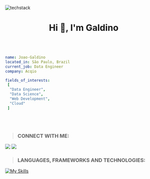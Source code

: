 ![techstack](https://user-images.githubusercontent.com/52347812/137624699-ce6bb7ee-eb84-46f1-ac69-c4b78b22db90.png)
<h1 align="center">Hi 👋, I'm Galdino</h1>
<h3 align="center"></h3>
<br></br>

 ```yaml
name: Joao-Galdino
located_in: São Paulo, Brazil
current_job: Data Engineer
company: Acqio

fields_of_interests:
  [
   "Data Engineer",
   "Data Science",
   "Web Development",
   "Cloud"
  ]
```
<br></br>
>### CONNECT WITH ME:
[<img src= "https://img.shields.io/twitter/follow/galdino_coding?label=Twitter&logo=twitter&style=for-the-badge&color=blue"/>][twitter]
[<img src="https://img.shields.io/badge/linkedin-%230077b5.svg?&style=for-the-badge&logo=linkedin&logoColor=white" />][linkedin]


> ### LANGUAGES, FRAMEWORKS AND TECHNOLOGIES:
[![My Skills](https://skillicons.dev/icons?i=py,js,django,docker,kubernetes&perline=6)](https://skillicons.dev)
 
[twitter]: https://twitter.com/galdino_coding
[linkedin]: https://www.linkedin.com/in/joao-galdino/
